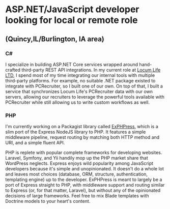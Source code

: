# ASP.NET/JavaScript developer looking for local or remote role
## (Quincy,IL/Burlington, IA area)

### C#

I specialize in building ASP.NET Core services wrapped around hand-crafted third-party REST API integrations. In my current role at [Locum Life LTD](https://www.locumlife.org), I spend most of my time integrating our internal tools with multiple third-party platforms. For example, no suitable .NET package existed to integrate with PCRecruiter, so I built one of our own. On top of that, I built a service that synchronizes Locum Life's PCRecruiter data with our own servers, allowing our recruiters to leverage the powerful tools available with PCRecruiter while still allowing us to write custom workflows as well.

### PHP

I'm currently working on a Packagist library called [ExPHPress](https://github.com/christianlevesque/exphpress), which is a slim port of the Express NodeJS library to PHP. It features a simple middleware pipeline, request routing by matching both HTTP method and URI, and a simple fluent API.

PHP is replete with popular complete frameworks for developing websites. Laravel, Symfony, and Yii handily mop up the PHP market share that WordPress neglects. Express enjoys wild popularity among JavaScript developers because it's simple and unopinionated. It doesn't do a whole lot and leaves most choices (database, ORM, structure, authentication, templating engine) up to the developer. ExPHPress is meant to largely be a port of Express straight to PHP, with middleware support and routing similar to Express (or, for that matter, Laravel), but without any of the opinionated decisions of large frameworks. Feel free to mix Blade templates with Doctrine models to your heart's content.
